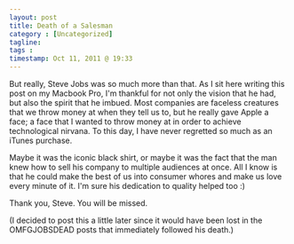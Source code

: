 ```yaml
---
layout: post
title: Death of a Salesman
category : [Uncategorized]
tagline: 
tags : 
timestamp: Oct 11, 2011 @ 19:33
---
```

But really, Steve Jobs was so much more than that. As I sit here writing this post on my Macbook Pro, I'm thankful for not only the vision that he had, but also the spirit that he imbued. Most companies are faceless creatures that we throw money at when they tell us to, but he really gave Apple a face; a face that I wanted to throw money at in order to achieve technological nirvana. To this day, I have never regretted so much as an iTunes purchase.

Maybe it was the iconic black shirt, or maybe it was the fact that the man knew how to sell his company to multiple audiences at once. All I know is that he could make the best of us into consumer whores and make us love every minute of it. I'm sure his dedication to quality helped too :)

Thank you, Steve. You will be missed.

(I decided to post this a little later since it would have been lost in the OMFGJOBSDEAD posts that immediately followed his death.)